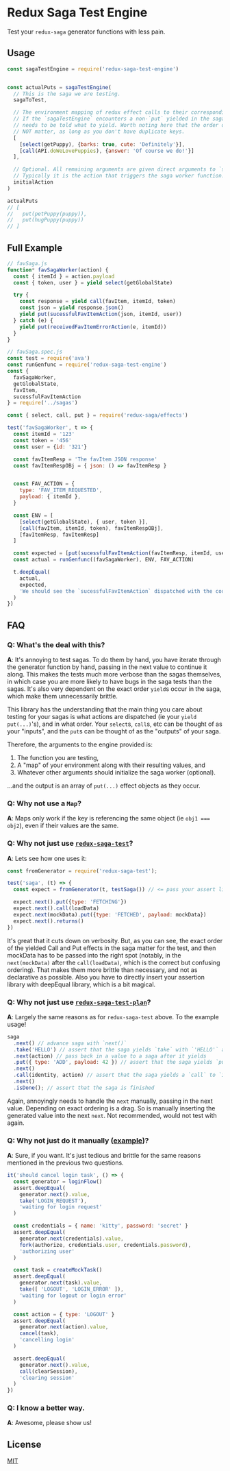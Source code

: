 # Redux Saga Test Engine

Test your `redux-saga` generator functions with less pain.

## Usage

```js
const sagaTestEngine = require('redux-saga-test-engine')


const actualPuts = sagaTestEngine(
  // This is the saga we are testing.
  sagaToTest,

  // The environment mapping of redux effect calls to their corresponding yielded value.
  // If the `sagaTestEngine` encounters a non-`put` yielded in the saga, it
  // needs to be told what to yield. Worth noting here that the order does
  // NOT matter, as long as you don't have duplicate keys.
  [
    [select(getPuppy), {barks: true, cute: 'Definitely'}],
    [call(API.doWeLovePuppies), {answer: 'Of course we do!'}]
  ],

  // Optional. All remaining arguments are given direct arguments to `sagaToTest` itself.
  // Typically it is the action that triggers the saga worker function.
  initialAction
)

actualPuts
// [
//   put(petPuppy(puppy)),
//   put(hugPuppy(puppy))
// ]
```


## Full Example

```js
// favSaga.js
function* favSagaWorker(action) {
  const { itemId } = action.payload
  const { token, user } = yield select(getGlobalState)

  try {
    const response = yield call(favItem, itemId, token)
    const json = yield response.json()
    yield put(sucessfulFavItemAction(json, itemId, user))
  } catch (e) {
    yield put(receivedFavItemErrorAction(e, itemId))
  }
}
```

```js
// favSaga.spec.js
const test = require('ava')
const runGenfunc = require('redux-saga-test-engine')
const {
  favSagaWorker,
  getGlobalState,
  favItem,
  sucessfulFavItemAction
} = require('../sagas')

const { select, call, put } = require('redux-saga/effects')

test('favSagaWorker', t => {
  const itemId = '123'
  const token = '456'
  const user = {id: '321'}

  const favItemResp = 'The favItem JSON response'
  const favItemRespOBj = { json: () => favItemResp }


  const FAV_ACTION = {
    type: 'FAV_ITEM_REQUESTED',
    payload: { itemId },
  }

  const ENV = [
    [select(getGlobalState), { user, token }],
    [call(favItem, itemId, token), favItemRespOBj],
    [favItemResp, favItemResp]
  ]

  const expected = [put(sucessfulFavItemAction(favItemResp, itemId, user))]
  const actual = runGenfunc((favSagaWorker), ENV, FAV_ACTION)

  t.deepEqual(
    actual,
    expected,
    'We should see the `sucessfulFavItemAction` dispatched with the correct information'
  )
})
```


## FAQ

### Q: What's the deal with this?
**A**: It's annoying to test sagas. To do them by hand, you have iterate through the generator function by hand, passing in the next value to continue it along. This makes the tests much more verbose than the sagas themselves, in which case you are more likely to have bugs in the saga tests than the sagas. It's also very dependent on the exact order `yield`s occur in the saga, which make them unnecessarily brittle.

This library has the understanding that the main thing you care about testing for your sagas is what actions are dispatched (ie your `yield put(...)`'s), and in what order. Your `select`s, `call`s, etc can be thought of as your "inputs", and the `put`s can be thought of as the "outputs" of your saga.

Therefore, the arguments to the engine provided is:

1. The function you are testing,
2. A "map" of your environment along with their resulting values, and
3. Whatever other arguments should initialize the saga worker (optional).

...and the output is an array of `put(...)` effect objects as they occur.

### Q: Why not use a `Map`?
**A**: Maps only work if the key is referencing the same object (ie `obj1 === obj2`), even if their values are the same.

### Q: Why not just use [`redux-saga-test`](https://github.com/stoeffel/redux-saga-test)?
**A**: Lets see how one uses it:

```js
const fromGenerator = require('redux-saga-test');

test('saga', (t) => {
  const expect = fromGenerator(t, testSaga()) // <= pass your assert library with a `deepEqual` method.

  expect.next().put({type: 'FETCHING'})
  expect.next().call(loadData)
  expect.next(mockData).put({type: 'FETCHED', payload: mockData})
  expect.next().returns()
})
```

It's great that it cuts down on verbosity. But, as you can see, the exact order of the yielded Call and Put effects in the saga matter for the test, and then mockData has to be passed into the right spot (notably, in the `next(mockData)` after the `call(loadData)`, which is the correct but confusing ordering). That makes them more brittle than necessary, and not as declarative as possible. Also you have to directly insert your assertion library with deepEqual library, which is a bit magical.

### Q: Why not just use [`redux-saga-test-plan`](https://github.com/jfairbank/redux-saga-test-plan)?
**A**: Largely the same reasons as for `redux-saga-test` above. To the example usage!

```js
saga
  .next() // advance saga with `next()`
  .take('HELLO') // assert that the saga yields `take` with `'HELLO'` as type
  .next(action) // pass back in a value to a saga after it yields
  .put({ type: 'ADD', payload: 42 }) // assert that the saga yields `put` with the expected action
  .next()
  .call(identity, action) // assert that the saga yields a `call` to `identity` with the `action` argument
  .next()
  .isDone(); // assert that the saga is finished
```
Again, annoyingly needs to handle the `next` manually, passing in the next value. Depending on exact ordering is a drag. So is manually inserting the generated value into the next `next`. Not recommended, would not test with again.


### Q: Why not just do it manually ([example](http://instea.sk/2016/09/testing-side-effects-using-redux-saga/))?
**A**: Sure, if you want. It's just tedious and brittle for the same reasons mentioned in the previous two questions.

```js
it('should cancel login task', () => {
  const generator = loginFlow()
  assert.deepEqual(
    generator.next().value,
    take('LOGIN_REQUEST'),
    'waiting for login request'
  )

  const credentials = { name: 'kitty', password: 'secret' }
  assert.deepEqual(
    generator.next(credentials).value,
    fork(authorize, credentials.user, credentials.password),
    'authorizing user'
  )

  const task = createMockTask()
  assert.deepEqual(
    generator.next(task).value,
    take([ 'LOGOUT', 'LOGIN_ERROR' ]),
    'waiting for logout or login error'
  )

  const action = { type: 'LOGOUT' }
  assert.deepEqual(
    generator.next(action).value,
    cancel(task),
    'cancelling login'
  )

  assert.deepEqual(
    generator.next().value,
    call(clearSession),
    'clearing session'
  )
})
```

### Q: I know a better way.
**A**: Awesome, please show us!

## License

  [MIT](LICENSE.txt)
